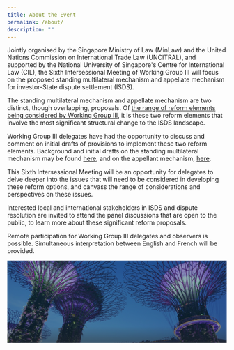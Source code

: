 ```yaml
---
title: About the Event
permalink: /about/
description: ""
---
```

Jointly organised by the Singapore Ministry of Law (MinLaw) and the United Nations Commission on International Trade Law (UNCITRAL), and supported by the National University of Singapore's Centre for International Law (CIL), the Sixth Intersessional Meeting of Working Group III will focus on the proposed standing multilateral mechanism and appellate mechanism for investor-State dispute settlement (ISDS).

The standing multilateral mechanism and appellate mechanism are two distinct, though overlapping, proposals. Of [the range of reform elements being considered by Working Group III](https://uncitral.un.org/en/working_groups/3/investor-state), it is these two reform elements that involve the most significant structural change to the ISDS landscape.

Working Group III delegates have had the opportunity to discuss and comment on initial drafts of provisions to implement these two reform elements. Background and initial drafts on the standing multilateral mechanism may be found [here](https://uncitral.un.org/en/multilateralpermanentinvestmentcourt), and on the appellant mechanism, [here](https://uncitral.un.org/en/appellatemechanism).

This Sixth Intersessional Meeting will be an opportunity for delegates to delve deeper into the issues that will need to be considered in developing these reform options, and canvass the range of considerations and perspectives on these issues.

Interested local and international stakeholders in ISDS and dispute resolution are invited to attend the panel discussions that are open to the public, to learn more about these significant reform proposals.

Remote participation for Working Group III delegates and observers is possible. Simultaneous interpretation between English and French will be provided.

![](/images/hero-banner.png)